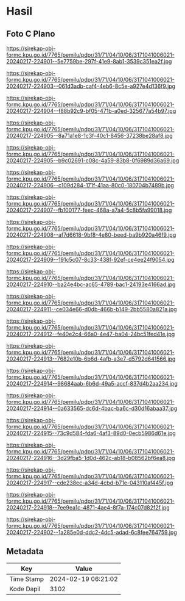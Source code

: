 # Hasil

## Foto C Plano

https://sirekap-obj-formc.kpu.go.id/7765/pemilu/pdpr/31/71/04/10/06/3171041006021-20240217-224901--5e7759be-297f-41e9-8ab1-3539c351ea2f.jpg

https://sirekap-obj-formc.kpu.go.id/7765/pemilu/pdpr/31/71/04/10/06/3171041006021-20240217-224903--061d3adb-caf4-4eb6-8c5e-a927e4d136f9.jpg

https://sirekap-obj-formc.kpu.go.id/7765/pemilu/pdpr/31/71/04/10/06/3171041006021-20240217-224904--f88b92c9-bf05-471b-a0ed-325677a54b97.jpg

https://sirekap-obj-formc.kpu.go.id/7765/pemilu/pdpr/31/71/04/10/06/3171041006021-20240217-224905--8a71a1e8-1c3f-40c1-8456-37238be28af8.jpg

https://sirekap-obj-formc.kpu.go.id/7765/pemilu/pdpr/31/71/04/10/06/3171041006021-20240217-224905--b9c02691-c08c-4a59-83b8-0f6989d36a69.jpg

https://sirekap-obj-formc.kpu.go.id/7765/pemilu/pdpr/31/71/04/10/06/3171041006021-20240217-224906--c109d284-171f-41aa-80c0-180704b7489b.jpg

https://sirekap-obj-formc.kpu.go.id/7765/pemilu/pdpr/31/71/04/10/06/3171041006021-20240217-224907--fb100177-feec-468a-a7a4-5c8b5fa99018.jpg

https://sirekap-obj-formc.kpu.go.id/7765/pemilu/pdpr/31/71/04/10/06/3171041006021-20240217-224908--af7d6618-9bf8-4e80-beed-ba9b920a46f9.jpg

https://sirekap-obj-formc.kpu.go.id/7765/pemilu/pdpr/31/71/04/10/06/3171041006021-20240217-224909--191c5c07-8c33-438f-92ef-ce4ee24f9054.jpg

https://sirekap-obj-formc.kpu.go.id/7765/pemilu/pdpr/31/71/04/10/06/3171041006021-20240217-224910--ba24e4bc-ac65-4789-bac1-24193e4166ad.jpg

https://sirekap-obj-formc.kpu.go.id/7765/pemilu/pdpr/31/71/04/10/06/3171041006021-20240217-224911--ce034e66-d0db-466b-b149-2bb5580a821a.jpg

https://sirekap-obj-formc.kpu.go.id/7765/pemilu/pdpr/31/71/04/10/06/3171041006021-20240217-224912--fe40e2c4-66a0-4e47-ba04-24bc51fed41e.jpg

https://sirekap-obj-formc.kpu.go.id/7765/pemilu/pdpr/31/71/04/10/06/3171041006021-20240217-224913--7682e10b-6b6d-4afb-a3e7-d5792d641566.jpg

https://sirekap-obj-formc.kpu.go.id/7765/pemilu/pdpr/31/71/04/10/06/3171041006021-20240217-224914--98684aab-6b6d-49a5-accf-837d4b2aa234.jpg

https://sirekap-obj-formc.kpu.go.id/7765/pemilu/pdpr/31/71/04/10/06/3171041006021-20240217-224914--0a633565-dc6d-4bac-ba6c-d30d16abaa37.jpg

https://sirekap-obj-formc.kpu.go.id/7765/pemilu/pdpr/31/71/04/10/06/3171041006021-20240217-224915--73c9d584-fda6-4af3-89d0-0ecb5986d61e.jpg

https://sirekap-obj-formc.kpu.go.id/7765/pemilu/pdpr/31/71/04/10/06/3171041006021-20240217-224916--3d29fba5-1d0d-462c-ab18-b08562bf6ea8.jpg

https://sirekap-obj-formc.kpu.go.id/7765/pemilu/pdpr/31/71/04/10/06/3171041006021-20240217-224917--cde238ec-a34d-4cbd-b71e-043110af445f.jpg

https://sirekap-obj-formc.kpu.go.id/7765/pemilu/pdpr/31/71/04/10/06/3171041006021-20240217-224918--7ee9ea1c-4871-4ae4-8f7a-174c07d82f2f.jpg

https://sirekap-obj-formc.kpu.go.id/7765/pemilu/pdpr/31/71/04/10/06/3171041006021-20240217-224902--1a285e0d-ddc2-4dc5-adad-6c8fee764759.jpg


## Metadata

| Key        | Value               |
| ---------- | ------------------- |
| Time Stamp | 2024-02-19 06:21:02 |
| Kode Dapil | 3102                |



